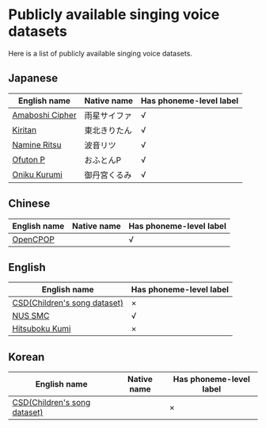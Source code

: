 # Publicly available singing voice datasets
Here is a list of publicly available singing voice datasets.

## Japanese
|English name|Native name|Has phoneme-level label|
|-|-|-|
|[Amaboshi Cipher](https://parapluie2c56m.wixsite.com/mysite/voicebank)|雨星サイファ|√|
|[Kiritan](https://github.com/mmorise/kiritan_singing)|東北きりたん|√|
|[Namine Ritsu](https://drive.google.com/drive/folders/1XA2cm3UyRpAk_BJb1LTytOWrhjsZKbSN)|波音リツ|√|
|[Ofuton P](https://sites.google.com/view/oftn-utagoedb/%E3%83%9B%E3%83%BC%E3%83%A0)|おふとんP|√|
|[Oniku Kurumi](http://onikuru.info/db-download/)|御丹宮くるみ|√|

## Chinese
|English name|Native name|Has phoneme-level label|
|-|-|-|
|[OpenCPOP](https://github.com/wenet-e2e/opencpop)||√|

## English
|English name|Has phoneme-level label|
|-|-|
|[CSD(Children's song dataset)](https://zenodo.org/record/4785016)|×|
|[NUS SMC](https://ieeexplore.ieee.org/document/6694316)|√|
|[Hitsuboku Kumi](https://cubialpha.wixsite.com/kumivoice/extra)|×|

## Korean
|English name|Native name|Has phoneme-level label|
|-|-|-|
|[CSD(Children's song dataset)](https://zenodo.org/record/4785016)||×|
